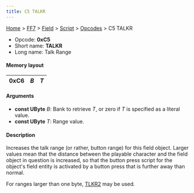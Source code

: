 ```yaml
---
title: C5 TALKR
---
```


[Home](/ff7-flat-wiki/Main%20Page.md) > [FF7](/ff7-flat-wiki/FF7.md) > [Field](/ff7-flat-wiki/FF7/Field.md) > [Script](/ff7-flat-wiki/FF7/Field/Script.md) > [Opcodes](/ff7-flat-wiki/FF7/Field/Script/Opcodes.md) > C5 TALKR

-   Opcode: **0xC5**
-   Short name: **TALKR**
-   Long name: Talk Range

#### Memory layout

| 0xC6 | *B* | *T* |
|------|-----|-----|

#### Arguments

-   **const UByte** *B*: Bank to retrieve *T*, or zero if *T* is
    specified as a literal value.
-   **const UByte** *T*: Range value.

#### Description

Increases the talk range (or rather, button range) for this field
object. Larger values mean that the distance between the playable
character and the field object in question is increased, so that the
button press script for the object's field entity is activated by a
button press that is further away than normal.

For ranges larger than one byte, [TLKR2][] may be used.

  [TLKR2]: /ff7-flat-wiki/FF7/Field/Script/Opcodes/D6%20TLKR2.md "wikilink"
